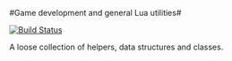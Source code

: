 #Game development and general Lua utilities#

[![Build Status](https://travis-ci.org/raingloom/raincoat.svg?branch=master)](https://travis-ci.org/raingloom/raincoat)

A loose collection of helpers, data structures and classes.
